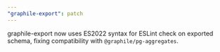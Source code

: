 ```yaml
---
"graphile-export": patch
---
```


graphile-export now uses ES2022 syntax for ESLint check on exported schema, fixing compatibility with `@graphile/pg-aggregates`.
